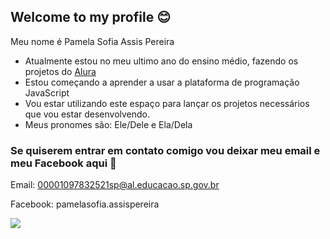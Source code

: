 ## Welcome to my profile 😊

Meu nome é Pamela Sofia Assis Pereira 

- Atualmente estou no meu ultimo ano do ensino médio, fazendo os projetos do [Alura](https://www.alura.com.br)
- Estou começando a aprender a usar a plataforma de programação JavaScript
- Vou estar utilizando este espaço para lançar os projetos necessários que vou estar desenvolvendo.
- Meus pronomes são: Ele/Dele e Ela/Dela

### Se quiserem entrar em contato comigo vou deixar meu email e meu Facebook aqui 📧

Email: 00001097832521sp@al.educacao.sp.gov.br  

Facebook: pamelasofia.assispereira

![](https://media1.tenor.com/m/Zmo_l827E1oAAAAd/project-sekai-cinnamoroll.gif)
